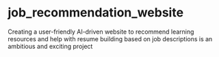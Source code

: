 # job_recommendation_website
Creating a user-friendly AI-driven website to recommend learning resources and help with resume building based on job descriptions is an ambitious and exciting project
